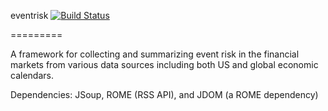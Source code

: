 eventrisk [![Build Status](https://travis-ci.org/commonlisp/eventrisk.png)](https://travis-ci.org/commonlisp/eventrisk)

=========

A framework for collecting and summarizing event risk in the financial markets
from various data sources including both US and global economic calendars.

Dependencies: JSoup, ROME (RSS API), and JDOM (a ROME dependency)
